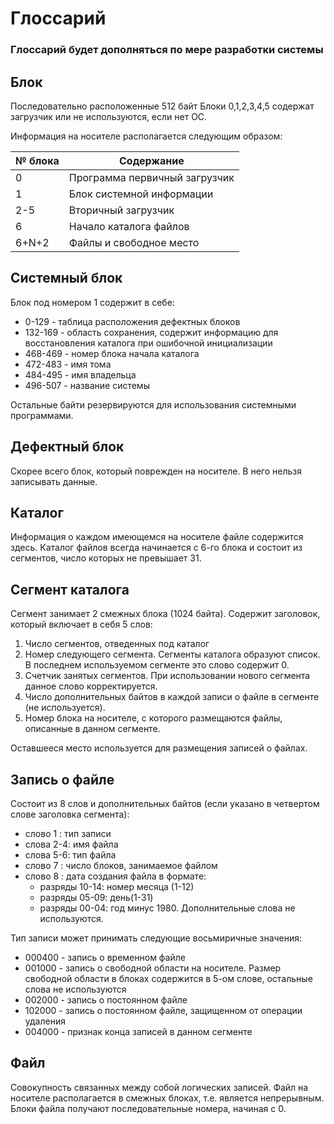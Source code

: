 # Глоссарий
### Глоссарий будет дополняться по мере разработки системы

## Блок
Последовательно расположенные 512 байт
Блоки 0,1,2,3,4,5 содержат загрузчик или не используются, если нет ОС.

Информация на носителе располагается следующим образом:

| № блока | Содержание                    |
|---------|-------------------------------|
| 0       | Программа первичный загрузчик |
| 1       | Блок системной информации     |
| 2-5     | Вторичный загрузчик           |
| 6       | Начало каталога файлов        |
| 6+N+2   | Файлы и свободное место       |

## Системный блок
Блок под номером 1 содержит в себе:
* 0-129   - таблица расположения дефектных блоков
* 132-169 - область сохранения, содержит информацию для восстановления каталога при ошибочной инициализации
* 468-469 - номер блока начала каталога
* 472-483 - имя тома
* 484-495 - имя владельца
* 496-507 - название системы

Остальные байти резервируются для использования системными программами.

## Дефектный блок
Скорее всего блок, который поврежден на носителе. В него нельзя записывать данные.

## Каталог
Информация о каждом имеющемся на носителе файле содержится здесь.
Каталог файлов всегда начинается с 6-го блока и состоит из сегментов, число которых не превышает 31.

## Сегмент каталога
Сегмент занимает 2 смежных блока (1024 байта).
Содержит заголовок, который включает в себя 5 слов:

1. Число сегментов, отведенных под каталог
2. Номер следующего сегмента. Сегменты каталога образуют список. В последнем используемом сегменте это слово содержит 0.
3. Счетчик занятых сегментов. При использовании нового сегмента данное слово корректируется.
4. Число дополнительных байтов в каждой записи о файле в сегменте (не используется).
5. Номер блока на носителе, с которого размещаются файлы, описанные в данном сегменте.

Оставшееся место используется для размещения записей о файлах.

## Запись о файле
Состоит из 8 слов и дополнительных байтов (если указано в четвертом слове заголовка сегмента):

* слово 1  : тип записи
* слова 2-4: имя файла
* слова 5-6: тип файла
* слово 7  : число блоков, занимаемое файлом
* слово 8  : дата создания файла в формате:
  * разряды 10-14: номер месяца (1-12)
  * разряды 05-09: день(1-31)
  * разряды 00-04: год минус 1980. Дополнительные слова не используются.

Тип записи может принимать следующие восьмиричные значения:
* 000400 - запись о временном файле
* 001000 - запись о свободной области на носителе. Размер свободной области в блоках содержится в 5-ом слове, остальные слова не используются
* 002000 - запись о постоянном файле
* 102000 - запись о постоянном файле, защищенном от операции удаления
* 004000 - признак конца записей в данном сегменте

## Файл
Совокупность связанных между собой логических записей.
Файл на носителе располагается в смежных блоках, т.е. является непрерывным.
Блоки файла получают последовательные номера, начиная с 0.